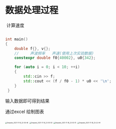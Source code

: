 # 数据处理过程

​		计算速度

```c++

int main()
{
	double f{}, v{};
	//     声波频率	  声速(使用上次实验数据)
	constexpr double f0{40002}, u0{342};

	for (auto i = 0; i < 10; ++i)
	{
		std::cin >> f;
		std::cout << (f / f0 - 1) * u0 << '\n';
	}
 }

```



输入数据即可得到结果

通过excel 绘制图表

<img src="C:\Users\Equationzhao\Desktop\物理实验\惠更斯原理\Snipaste_2021-11-18_22-58-46.jpg" alt="Snipaste_2021-11-18_22-58-46" style="zoom:33%;" />


<img src="C:\Users\Equationzhao\Desktop\物理实验\惠更斯原理\Snipaste_2021-11-18_23-00-50.jpg" alt="Snipaste_2021-11-18_23-00-50" style="zoom:33%;" />

<img src="C:\Users\Equationzhao\Desktop\物理实验\惠更斯原理\Snipaste_2021-11-18_23-03-15.jpg" alt="Snipaste_2021-11-18_23-03-15" style="zoom:33%;" />

<img src="C:\Users\Equationzhao\Desktop\物理实验\惠更斯原理\Snipaste_2021-11-18_23-22-44.jpg" alt="Snipaste_2021-11-18_23-22-44" style="zoom:33%;" />


